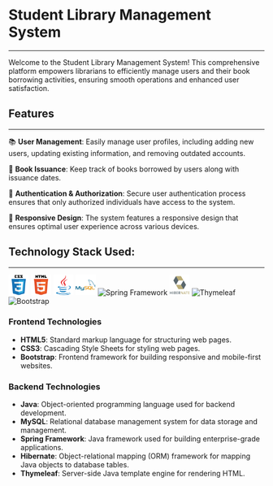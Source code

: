 # Student Library Management System

---

Welcome to the Student Library Management System! This comprehensive platform empowers librarians to efficiently manage users and their book borrowing activities, ensuring smooth operations and enhanced user satisfaction.

## Features

---

📚 **User Management**: Easily manage user profiles, including adding new users, updating existing information, and removing outdated accounts.

📖 **Book Issuance**: Keep track of books borrowed by users along with issuance dates.

🔐 **Authentication & Authorization**: Secure user authentication process ensures that only authorized individuals have access to the system.

📱 **Responsive Design**: The system features a responsive design that ensures optimal user experience across various devices.

## Technology Stack Used:

---

 <img src="https://raw.githubusercontent.com/devicons/devicon/master/icons/css3/css3-original-wordmark.svg" alt="CSS3" width="40" height="40"/> <img src="https://raw.githubusercontent.com/devicons/devicon/master/icons/html5/html5-original-wordmark.svg" alt="HTML5" width="40" height="40"/> <img src="https://raw.githubusercontent.com/devicons/devicon/master/icons/java/java-original.svg" alt="Java" width="40" height="40"/> <img src="https://raw.githubusercontent.com/devicons/devicon/master/icons/mysql/mysql-original-wordmark.svg" alt="MySQL" width="40" height="40"/> <img src="https://www.vectorlogo.zone/logos/springio/springio-icon.svg" alt="Spring Framework" width="40" height="40"/> <img src="https://raw.githubusercontent.com/devicons/devicon/master/icons/hibernate/hibernate-original-wordmark.svg" alt="Hibernate" width="40" height="40"/> <img src="https://www.thymeleaf.org/images/thymeleaf.png" alt="Thymeleaf" width="40" height="40"/> <img src="https://upload.wikimedia.org/wikipedia/commons/thumb/b/b2/Bootstrap_logo.svg/1200px-Bootstrap_logo.svg.png" alt="Bootstrap" width="40" height="40"/>

### Frontend Technologies

- **HTML5**: Standard markup language for structuring web pages.
- **CSS3**: Cascading Style Sheets for styling web pages.
- **Bootstrap**: Frontend framework for building responsive and mobile-first websites.

### Backend Technologies

- **Java**: Object-oriented programming language used for backend development.
- **MySQL**: Relational database management system for data storage and management.
- **Spring Framework**: Java framework used for building enterprise-grade applications.
- **Hibernate**: Object-relational mapping (ORM) framework for mapping Java objects to database tables.
- **Thymeleaf**: Server-side Java template engine for rendering HTML.

